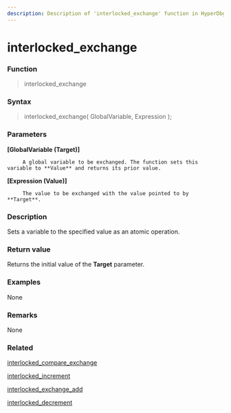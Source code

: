 ```yaml
---
description: Description of 'interlocked_exchange' function in HyperDbg Scripts
---
```


# interlocked\_exchange

### Function

> interlocked\_exchange

### Syntax

> interlocked\_exchange\( GlobalVariable, Expression \);

### Parameters

**\[GlobalVariable \(Target\)\]**

         A global variable to be exchanged. The function sets this variable to **Value** and returns its prior value.

**\[Expression \(Value\)\]**

         The value to be exchanged with the value pointed to by **Target**.

### Description

Sets a variable to the specified value as an atomic operation.

### Return value

Returns the initial value of the **Target** parameter.

### Examples

None

### **Remarks**

None

### Related

[interlocked\_compare\_exchange](https://docs.hyperdbg.org/commands/scripting-language/functions/interlocked/interlocked_compare_exchange)

[interlocked\_increment](https://docs.hyperdbg.org/commands/scripting-language/functions/interlocked/interlocked_increment)

[interlocked\_exchange\_add](https://docs.hyperdbg.org/commands/scripting-language/functions/interlocked/interlocked_exchange_add)

[interlocked\_decrement](https://docs.hyperdbg.org/commands/scripting-language/functions/interlocked/interlocked_decrement)

